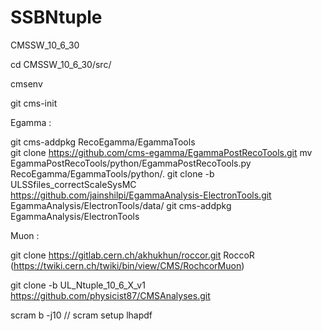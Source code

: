# SSBNtuple

CMSSW_10_6_30 

cd CMSSW_10_6_30/src/

cmsenv 

git cms-init 

Egamma : 

git cms-addpkg RecoEgamma/EgammaTools  
git clone https://github.com/cms-egamma/EgammaPostRecoTools.git
mv EgammaPostRecoTools/python/EgammaPostRecoTools.py RecoEgamma/EgammaTools/python/.
git clone -b ULSSfiles_correctScaleSysMC https://github.com/jainshilpi/EgammaAnalysis-ElectronTools.git EgammaAnalysis/ElectronTools/data/
git cms-addpkg EgammaAnalysis/ElectronTools

Muon : 

git clone https://gitlab.cern.ch/akhukhun/roccor.git RoccoR  (https://twiki.cern.ch/twiki/bin/view/CMS/RochcorMuon)

git clone -b UL_Ntuple_10_6_X_v1 https://github.com/physicist87/CMSAnalyses.git

scram b -j10 //
scram setup lhapdf
